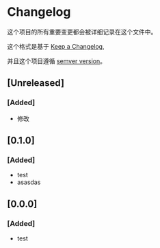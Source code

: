 # Changelog

这个项目的所有重要变更都会被详细记录在这个文件中。

这个格式是基于 [Keep a Changelog](https://keepachangelog.com/en/1.0.0/),

并且这个项目遵循 [semver version](https://semver.org/spec/v2.0.0.html)。

## [Unreleased]

### [Added]

- 修改

## [0.1.0]

### [Added]

- test
- asasdas

## [0.0.0]

### [Added]

- test
